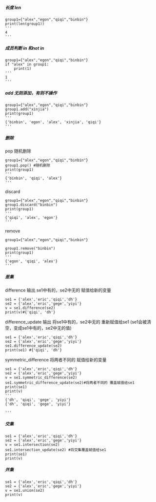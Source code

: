 ##### 长度 len
```
group1={"alex","egon","qiqi","binbin"}
print(len(group1))
'''
4
'''
```
##### 成员判断 in 和not in
```
group1={"alex","egon","qiqi","binbin"}
if "alex" in group1:
    print(1)
'''
1
'''
```
##### add 无则添加，有则不操作
```
group1={"alex","egon","qiqi","binbin"}
group1.add("xinjia")
print(group1)
'''
{'binbin', 'egon', 'alex', 'xinjia', 'qiqi'}
'''
```
##### 删除
pop 随机删除 
```
group1={"alex","egon","qiqi","binbin"}
group1.pop() #随机删除
print(group1)
'''
{'binbin', 'qiqi', 'alex'}
'''
```
discard
```
group1={"alex","egon","qiqi","binbin"}
group1.discard("binbin") 
print(group1)
'''
{'qiqi', 'alex', 'egon'}
'''
```
remove
```
group1={"alex","egon","qiqi","binbin"}

group1.remove("binbin") 
print(group1)
'''
{'egon', 'qiqi', 'alex'}
'''
```
##### 差集
difference 输出 se1中有的，se2中无的 赋值给新的变量
```
se1 = {'alex','eric','qiqi','dh'}
se2 = {'alex','eric','gege','yiyi'}
v = se1.difference(se2)
print(v)#{'qiqi', 'dh'}
```
difference_update 输出 将se1中有的，se2中无的 重新赋值给se1 (se1会被清空，变成se1中有的，se2中无的值)
```
se1 = {'alex','eric','qiqi','dh'}
se2 = {'alex','eric','gege','yiyi'}
se1.difference_update(se2)
print(se1) #{'qiqi', 'dh'}
```
symmetric_difference 将两者不同的 赋值给新的变量
```
se1 = {'alex','eric','qiqi','dh'}
se2 = {'alex','eric','gege','yiyi'}
v = se1.symmetric_difference(se2)
se1.symmetric_difference_update(se2)#将两者不同的 覆盖赋值给se1
print(se1)
print(v)
'''
{'dh', 'qiqi', 'gege', 'yiyi'}
{'dh', 'qiqi', 'gege', 'yiyi'}

'''
```
##### 交集
```
se1 = {'alex','eric','qiqi','dh'}
se2 = {'alex','eric','gege','yiyi'}
v = se1.intersection(se2)
se1.intersection_update(se2) #将交集覆盖赋值给se1
print(se1)
print(v)
```
##### 并集
```
se1 = {'alex','eric','qiqi','dh'}
se2 = {'alex','eric','gege','yiyi'}
v = se1.union(se2)
print(v)
```